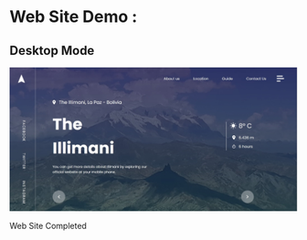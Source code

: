 <h1>Web Site Demo : </h1>
<h2>Desktop Mode</h2>
<p></p>

<img src="images/imagen.jpg">

<p>Web Site Completed</p>